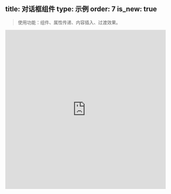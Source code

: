 title: 对话框组件
type: 示例
order: 7
is_new: true
---

> 使用功能：组件、属性传递、内容插入、过渡效果。

<iframe width="100%" height="500" src="http://jsfiddle.net/yyx990803/bfzpwxo4/embedded/result,html,js,css" allowfullscreen="allowfullscreen" frameborder="0"></iframe>
